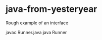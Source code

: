 java-from-yesteryear
====================
Rough example of an interface

javac Runner.java
java Runner